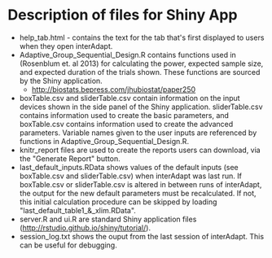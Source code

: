 Description of files for Shiny App
===============


* help_tab.html - contains the text for the tab that's first displayed to users when they open interAdapt.
* Adaptive_Group_Sequential_Design.R contains functions used in (Rosenblum et. al 2013) for calculating the power, expected sample size, and expected duration of the trials shown. These functions are sourced by the Shiny application.
    * http://biostats.bepress.com/jhubiostat/paper250
* boxTable.csv and sliderTable.csv contain information on the input devices shown in the side panel of the Shiny application. sliderTable.csv contains information used to create the basic parameters, and boxTable.csv contains information used to create the advanced parameters. Variable names given to the user inputs are referenced by functions in Adaptive_Group_Sequential_Design.R.
* knitr_report files are used to create the reports users can download, via the "Generate Report" button.
* last_default_inputs.RData shows values of the default inputs (see boxTable.csv and sliderTable.csv) when interAdapt was last run. If boxTable.csv or sliderTable.csv is altered in between runs of interAdapt, the output for the new default parameters must be recalculated. If not, this initial calculation procedure can be skipped by loading "last_default_table1_&_xlim.RData".
* server.R and ui.R are standard Shiny application files (http://rstudio.github.io/shiny/tutorial/).
* session_log.txt shows the ouput from the last session of interAdapt. This can be useful for debugging.
